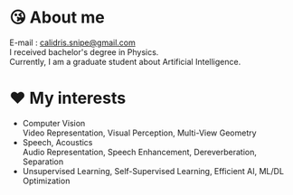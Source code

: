 # :kissing_heart: About me
E-mail : calidris.snipe@gmail.com  
I received bachelor's degree in Physics.  
Currently, I am a graduate student about Artificial Intelligence. 
# :heart: My interests
- Computer Vision  
  Video Representation, Visual Perception, Multi-View Geometry  
- Speech, Acoustics  
  Audio Representation, Speech Enhancement, Dereverberation, Separation  
- Unsupervised Learning, Self-Supervised Learning, Efficient AI, ML/DL Optimization  

